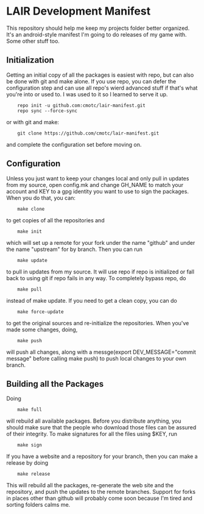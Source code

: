 LAIR Development Manifest
=========================
This repository should help me keep my projects folder better organized. It's
an android-style manifest I'm going to do releases of my game with. Some other
stuff too.


Initialization
--------------
Getting an initial copy of all the packages is easiest with repo, but can also
be done with git and make alone. If you use repo, you can defer the
configuration step and can use all repo's wierd advanced stuff if that's what
you're into or used to. I was used to it so I learned to serve it up.

        repo init -u github.com:cmotc/lair-manifest.git
        repo sync --force-sync

or with git and make:

        git clone https://github.com/cmotc/lair-manifest.git

and complete the configuration set before moving on.

Configuration
-------------

Unless you just want to keep your changes local and only pull in updates from
my source, open config.mk and change GH_NAME to match your account and KEY to
a gpg identity you want to use to sign the packages. When you do that, you can:

        make clone

to get copies of all the repositories and

        make init

which will set up a remote for your fork under the name "github" and under the
name "upstream" for by branch. Then you can run

        make update

to pull in updates from my source. It will use repo if repo is initialized or
fall back to using git if repo fails in any way. To completely bypass repo, do

        make pull

instead of make update. If you need to get a clean copy, you can do

        make force-update

to get the original sources and re-initialize the repositories. When you've made
some changes, doing,

        make push

will push all changes, along with a messge(export DEV_MESSAGE="commit message"
before calling make push) to push local changes to your own branch.

Building all the Packages
-------------------------

Doing

        make full

will rebuild all available packages. Before you distribute anything, you should
make sure that the people who download those files can be assured of their
integrity. To make signatures for all the files using $KEY, run

        make sign

If you have a website and a repository for your branch, then you can make a
release by doing

        make release

This will rebuild all the packages, re-generate the web site and the repository,
and push the updates to the remote branches. Support for forks in places other
than github will probably come soon because I'm tired and sorting folders calms
me.
